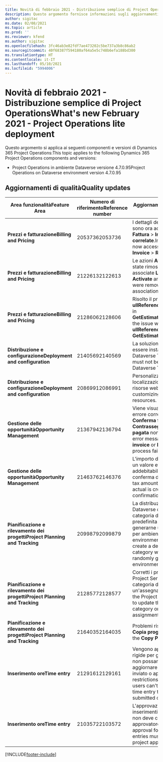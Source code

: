 ```yaml
---
title: Novità di febbraio 2021 - Distribuzione semplice di Project Operations
description: Questo argomento fornisce informazioni sugli aggiornamenti di qualità disponibili nella versione di febbraio 2021 di Distribuzione semplice di Project Operations.
author: sigitac
ms.date: 02/08/2021
ms.topic: article
ms.prod: ''
ms.reviewer: kfend
ms.author: sigitac
ms.openlocfilehash: 3fc46ab3e82fdf7ae473202c5be737a3b8c86ab2
ms.sourcegitcommit: 40f68387f594180af64a5e5c748b6efa188bd300
ms.translationtype: HT
ms.contentlocale: it-IT
ms.lasthandoff: 05/10/2021
ms.locfileid: "5994006"
---
```

# <a name="whats-new-february-2021---project-operations-lite-deployment"></a><span data-ttu-id="0116f-103">Novità di febbraio 2021 - Distribuzione semplice di Project Operations</span><span class="sxs-lookup"><span data-stu-id="0116f-103">What's new February 2021 - Project Operations lite deployment</span></span>

<span data-ttu-id="0116f-104">Questo argomento si applica ai seguenti componenti e versioni di Dynamics 365 Project Operations:</span><span class="sxs-lookup"><span data-stu-id="0116f-104">This topic applies to the following Dynamics 365 Project Operations components and versions:</span></span>

  - <span data-ttu-id="0116f-105">Project Operations in ambiente Dataverse versione 4.7.0.95</span><span class="sxs-lookup"><span data-stu-id="0116f-105">Project Operations on Dataverse environment version 4.7.0.95</span></span>

## <a name="quality-updates"></a><span data-ttu-id="0116f-106">Aggiornamenti di qualità</span><span class="sxs-lookup"><span data-stu-id="0116f-106">Quality updates</span></span>

| <span data-ttu-id="0116f-107">**Area funzionalità**</span><span class="sxs-lookup"><span data-stu-id="0116f-107">**Feature Area**</span></span> | <span data-ttu-id="0116f-108">**Numero di riferimento**</span><span class="sxs-lookup"><span data-stu-id="0116f-108">**Reference number**</span></span> | <span data-ttu-id="0116f-109">**Aggiornamento di qualità**</span><span class="sxs-lookup"><span data-stu-id="0116f-109">**Quality update**</span></span> |
| --- | --- | --- |
| <span data-ttu-id="0116f-110">**Prezzi e fatturazione**</span><span class="sxs-lookup"><span data-stu-id="0116f-110">**Billing and Pricing**</span></span> | <span data-ttu-id="0116f-111">2053736</span><span class="sxs-lookup"><span data-stu-id="0116f-111">2053736</span></span> | <span data-ttu-id="0116f-112">I dettagli della riga della fattura sono ora accessibili andando in **Fattura** > **Informazioni correlate**.</span><span class="sxs-lookup"><span data-stu-id="0116f-112">Invoice line details are now accessible by going to **Invoice** > **Related information**.</span></span> |
| <span data-ttu-id="0116f-113">**Prezzi e fatturazione**</span><span class="sxs-lookup"><span data-stu-id="0116f-113">**Billing and Pricing**</span></span> | <span data-ttu-id="0116f-114">2122613</span><span class="sxs-lookup"><span data-stu-id="0116f-114">2122613</span></span> | <span data-ttu-id="0116f-115">Le azioni **Attiva** e **Disattiva** sono state rimosse dalle entità associate **Listino prezzi**.</span><span class="sxs-lookup"><span data-stu-id="0116f-115">The **Activate** and **Deactivate** actions were removed from the **Price List** association entities.</span></span> |
| <span data-ttu-id="0116f-116">**Prezzi e fatturazione**</span><span class="sxs-lookup"><span data-stu-id="0116f-116">**Billing and Pricing**</span></span> | <span data-ttu-id="0116f-117">2128606</span><span class="sxs-lookup"><span data-stu-id="0116f-117">2128606</span></span> | <span data-ttu-id="0116f-118">Risolto il problema con **ullReferenceException** nel plug-in **GetEstimatesForProject**.</span><span class="sxs-lookup"><span data-stu-id="0116f-118">Resolved the issue with **ullReferenceException** in the **GetEstimatesForProject** plug-in.</span></span> |
| <span data-ttu-id="0116f-119">**Distribuzione e configurazione**</span><span class="sxs-lookup"><span data-stu-id="0116f-119">**Deployment and configuration**</span></span> | <span data-ttu-id="0116f-120">2140569</span><span class="sxs-lookup"><span data-stu-id="0116f-120">2140569</span></span> | <span data-ttu-id="0116f-121">La soluzione di progetto non deve essere installata negli ambienti Dataverse Teams.</span><span class="sxs-lookup"><span data-stu-id="0116f-121">Project solution must not be installed in the Dataverse Teams environments.</span></span> |
| <span data-ttu-id="0116f-122">**Distribuzione e configurazione**</span><span class="sxs-lookup"><span data-stu-id="0116f-122">**Deployment and configuration**</span></span> | <span data-ttu-id="0116f-123">2086991</span><span class="sxs-lookup"><span data-stu-id="0116f-123">2086991</span></span> | <span data-ttu-id="0116f-124">Personalizzazione della localizzazione limitata delle risorse web.</span><span class="sxs-lookup"><span data-stu-id="0116f-124">Restricted customizing localization of web resources.</span></span> |
| <span data-ttu-id="0116f-125">**Gestione delle opportunità**</span><span class="sxs-lookup"><span data-stu-id="0116f-125">**Opportunity Management**</span></span> | <span data-ttu-id="0116f-126">2136794</span><span class="sxs-lookup"><span data-stu-id="0116f-126">2136794</span></span> | <span data-ttu-id="0116f-127">Viene visualizzato il messaggio di errore corretto quando il processo **Conferma fattura** o **Contrassegna fattura come pagata** non riesce.</span><span class="sxs-lookup"><span data-stu-id="0116f-127">Display correct error message when **Confirm invoice** or **Mark invoice as paid** process fails,</span></span> |
| <span data-ttu-id="0116f-128">**Gestione delle opportunità**</span><span class="sxs-lookup"><span data-stu-id="0116f-128">**Opportunity Management**</span></span> | <span data-ttu-id="0116f-129">2146376</span><span class="sxs-lookup"><span data-stu-id="0116f-129">2146376</span></span> | <span data-ttu-id="0116f-130">L'importo dell'imposta corretto in un valore effettivo non addebitabile viene creato dalla conferma della fattura.</span><span class="sxs-lookup"><span data-stu-id="0116f-130">Corrected tax amount in a non-chargeable actual is created from invoice confirmation.</span></span> |
| <span data-ttu-id="0116f-131">**Pianificazione e rilevamento dei progetti**</span><span class="sxs-lookup"><span data-stu-id="0116f-131">**Project Planning and Tracking**</span></span> | <span data-ttu-id="0116f-132">2099879</span><span class="sxs-lookup"><span data-stu-id="0116f-132">2099879</span></span> | <span data-ttu-id="0116f-133">La distribuzione dell'ambiente Dataverse deve creare una categoria di transazione predefinita con un ID statico e non generarne una in modo casuale per ambiente.</span><span class="sxs-lookup"><span data-stu-id="0116f-133">The Dataverse environment deployment must create a default transaction category with a static ID and not randomly generate one per environment.</span></span> |
| <span data-ttu-id="0116f-134">**Pianificazione e rilevamento dei progetti**</span><span class="sxs-lookup"><span data-stu-id="0116f-134">**Project Planning and Tracking**</span></span> | <span data-ttu-id="0116f-135">2128577</span><span class="sxs-lookup"><span data-stu-id="0116f-135">2128577</span></span> | <span data-ttu-id="0116f-136">Corretti i privilegi dell'utente Project Service per aggiornare la categoria di transazione su un'assegnazione di risorse.</span><span class="sxs-lookup"><span data-stu-id="0116f-136">Fixed the Project service user privileges to update the transaction category on a resource assignment.</span></span> |
| <span data-ttu-id="0116f-137">**Pianificazione e rilevamento dei progetti**</span><span class="sxs-lookup"><span data-stu-id="0116f-137">**Project Planning and Tracking**</span></span> | <span data-ttu-id="0116f-138">2164035</span><span class="sxs-lookup"><span data-stu-id="0116f-138">2164035</span></span> | <span data-ttu-id="0116f-139">Problemi risolti con la funzione **Copia progetto**.</span><span class="sxs-lookup"><span data-stu-id="0116f-139">Fixed issues with the **Copy Project** function.</span></span> |
| <span data-ttu-id="0116f-140">**Inserimento ore**</span><span class="sxs-lookup"><span data-stu-id="0116f-140">**Time entry**</span></span> | <span data-ttu-id="0116f-141">2129161</span><span class="sxs-lookup"><span data-stu-id="0116f-141">2129161</span></span> | <span data-ttu-id="0116f-142">Vengono applicate restrizioni più rigide per garantire che gli utenti non possano modificare e aggiornare un inserimento ore inviato o approvato.</span><span class="sxs-lookup"><span data-stu-id="0116f-142">Tighter restrictions are applied to ensure users can't change and update a time entry that has been submitted or approved.</span></span> |
| <span data-ttu-id="0116f-143">**Inserimento ore**</span><span class="sxs-lookup"><span data-stu-id="0116f-143">**Time entry**</span></span> | <span data-ttu-id="0116f-144">2103572</span><span class="sxs-lookup"><span data-stu-id="0116f-144">2103572</span></span> | <span data-ttu-id="0116f-145">L'approvazione dell'ora per inserimenti ore non di progetto non deve cercare il ruolo di approvatore del progetto.</span><span class="sxs-lookup"><span data-stu-id="0116f-145">Time approval for non-project time entries must not be looking for project approver role.</span></span> |


[!INCLUDE[footer-include](../../includes/footer-banner.md)]